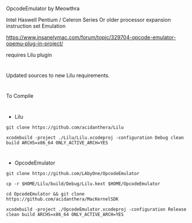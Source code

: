 OpcodeEmulator by Meowthra

Intel Haswell Pentium / Celeron Series Or older processor expansion instruction set Emulation

https://www.insanelymac.com/forum/topic/329704-opcode-emulator-opemu-plug-in-project/

requires Lilu plugin

#
Updated sources to new Lilu requirements.
#
To Compile
#
- Lilu

`git clone https://github.com/acidanthera/Lilu`

`xcodebuild -project ./Lilu/Lilu.xcodeproj -configuration Debug clean build ARCHS=x86_64 ONLY_ACTIVE_ARCH=YES`
#
- OpcodeEmulator

`git clone https://github.com/LAbyOne/OpcodeEmulator`

`cp -r $HOME/Lilu/build/Debug/Lilu.kext $HOME/OpcodeEmulator`

`cd OpcodeEmulator && git clone https://github.com/acidanthera/MacKernelSDK`

`xcodebuild -project ./OpcodeEmulator.xcodeproj -configuration Release clean build ARCHS=x86_64 ONLY_ACTIVE_ARCH=YES`
#
